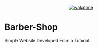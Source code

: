 <div align="center">

  [![wakatime](https://wakatime.com/badge/github/Amir-Pourhadi/Barber-Shop.svg)](https://wakatime.com/badge/github/Amir-Pourhadi/Barber-Shop)

</div>

# Barber-Shop
Simple Website Developed From a Tutorial.
